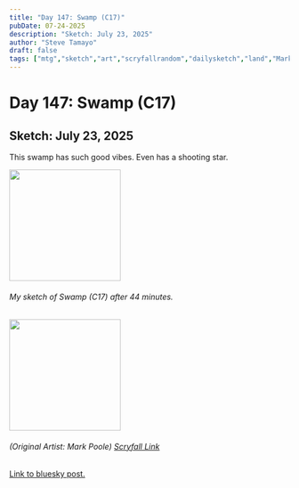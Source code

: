 ```yaml
---
title: "Day 147: Swamp (C17)"
pubDate: 07-24-2025
description: "Sketch: July 23, 2025"
author: "Steve Tamayo"
draft: false
tags: ["mtg","sketch","art","scryfallrandom","dailysketch","land","Mark Poole"]
---
```

# Day 147: Swamp (C17)
## Sketch: July 23, 2025


This swamp has such good vibes. Even has a shooting star.


<img src="https://cdn.bsky.app/img/feed_fullsize/plain/did:plc:vlb3baqyfxfheceuqyubujfl/bafkreielfb7pzlv4wy23yu4kcrcrh5jdhe4spnl7prcvx7tditnkz2ymdi@jpeg" height="200">


###### My sketch of Swamp (C17) after 44 minutes.
<img src="https://cards.scryfall.io/large/front/d/2/d284ddf5-a1cb-4073-a53e-e8ccaaded32c.jpg?1562624363" height="200">


###### (Original Artist: Mark Poole) [Scryfall Link](https://scryfall.com/card/c17/302/swamp)


[Link to bluesky post.](https://bsky.app/profile/sorocoroto.bsky.social/post/3luqrrby2222d)